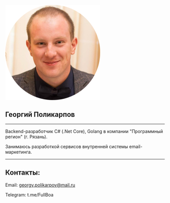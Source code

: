 #

![main_photo](assets/rounded_main_300x300.png)

## Георгий Поликарпов

------

Backend-разработчик C# (.Net Core), Golang в компании "Программный регион" (г. Рязань).

Занимаюсь разработкой сервисов внутренней системы email-маркетинга.

------

## Контакты:

Email: georgy.polikarpov@mail.ru

Telegram: t.me/FullBoa













